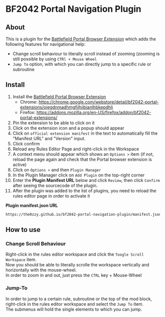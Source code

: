 # BF2042 Portal Navigation Plugin

## About

This is a plugin for the [Battlefield Portal Browser Extension](https://github.com/LennardF1989/BF2042-Portal-Extensions) which adds the following features for navigational help:

* Change scroll behaviour to literally scroll instead of zooming (zooming is still possible by using `CTRl + Mouse Wheel`
* `Jump To` option, with which you can directly jump to a specific rule or subroutine

## Install

1. Install the [Battlefield Portal Browser Extension](https://github.com/LennardF1989/BF2042-Portal-Extensions)
   - Chrome: https://chrome.google.com/webstore/detail/bf2042-portal-extensions/ojegdnmadhmgfijhiibianlhbkepdhlj
   - Firefox: https://addons.mozilla.org/en-US/firefox/addon/bf2042-portal-extensions/
2. Pin the extension to be able to click on it
3. Click on the extension icon and a popup should appear
4. Click on `official extension manifest` in the text to automatically fill the "Manifest URL" and "Version" input.
5. Click confirm
6. Reload any Rules Editor Page and right-click in the Workspace
7. A context menu should appear which shows an `Options >` item (if not, reload the page again and check that the Portal browser extension is active)
8. Click on `Options >` and then `Plugin Manager`
9. In the Plugin Manager click on `Add Plugin` on the top-right corner
10. Enter the **Plugin Manifest URL** below and click `Review`, then click `Confirm` after seeing the sourcecode of the plugin.
11. After the plugin was added to the list of plugins, you need to reload the rules editor page in order to activate it

**Plugin manifest.json URL**
```txt
https://the0zzy.github.io/bf2042-portal-navigation-plugin/manifest.json
```

## How to use

### Change Scroll Behaviour

Right-click in the rules editor workspace and click the `Toogle Scroll Workspace` item.  
Now you should be able to literally scrolle the workspace vertically and horizontally with the mouse-wheel.  
In order to zoom in and out, just press the `CTRL` key + Mouse-Wheel

### Jump-To

In order to jump to a certain rule, subroutine or the top of the mod block, right-click in the rules editor workspace and select the `Jump To` item.  
The submenus will hold the single elements to which you can jump.
